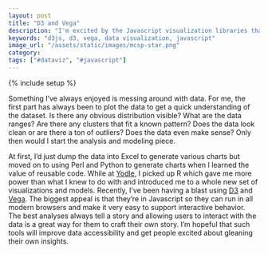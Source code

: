 ```yaml
---
layout: post
title: "D3 and Vega"
description: "I'm excited by the Javascript visualization libraries that encourage interactive graphics and story telling."
keywords: "d3js, d3, vega, data visualization, javascript"
image_url: "/assets/static/images/mcsp-star.png"
category:
tags: ["#dataviz", "#javascript"]
---
```

{% include setup %}

<amp-img src="{{ IMG_PATH }}mcsp-star.png" alt="A data visualization I'm working on" style="float:right;" width="780" height="780" layout="responsive"></amp-img>

Something I’ve always enjoyed is messing around with data. For me, the first part has always been to plot the data to get a quick understanding of the dataset. Is there any obvious distribution visible? What are the data ranges? Are there any clusters that fit a known pattern? Does the data look clean or are there a ton of outliers? Does the data even make sense? Only then would I start the analysis and modeling piece.

At first, I’d just dump the data into Excel to generate various charts but moved on to using Perl and Python to generate charts when I learned the value of reusable code. While at <a href="http://www.yodle.com/" target="_blank">Yodle</a>, I picked up R which gave me more power than what I knew to do with and introduced me to a whole new set of visualizations and models. Recently, I’ve been having a blast using <a href="http://d3js.org/" target="_blank">D3</a> and <a href="http://trifacta.github.io/vega/" target="_blank">Vega</a>. The biggest appeal is that they’re in Javascript so they can run in all modern browsers and make it very easy to support interactive behavior. The best analyses always tell a story and allowing users to interact with the data is a great way for them to craft their own story. I’m hopeful that such tools will improve data accessibility and get people excited about gleaning their own insights.